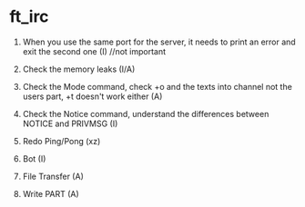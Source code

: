 # ft_irc

1. When you use the same port for the server, it needs to print an error and exit the second one (I) //not important

2. Check the memory leaks (I/A)

3. Check the Mode command, check +o and the texts into channel not the users part, +t doesn't work either (A)

4. Check the Notice command, understand the differences between NOTICE and PRIVMSG (I)

5. Redo Ping/Pong (xz)

6. Bot (I)

7. File Transfer (A)

8. Write PART (A)